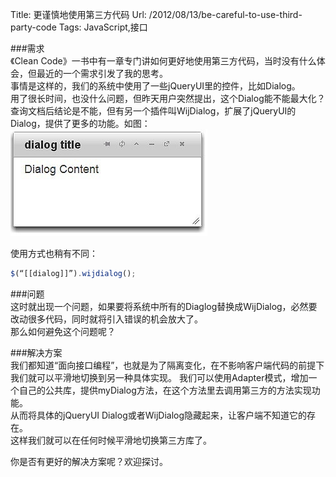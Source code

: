 Title: 更谨慎地使用第三方代码
Url: /2012/08/13/be-careful-to-use-third-party-code
Tags: JavaScript,接口 

###需求  
《Clean Code》一书中有一章专门讲如何更好地使用第三方代码，当时没有什么体会，但最近的一个需求引发了我的思考。  
事情是这样的，我们的系统中使用了一些jQueryUI里的控件，比如Dialog。  
用了很长时间，也没什么问题，但昨天用户突然提出，这个Dialog能不能最大化？  
查询文档后结论是不能，但有另一个插件叫WijDialog，扩展了jQueryUI的Dialog，提供了更多的功能。如图：
![dialog截图](/_image/2013-07-28/3b0fef3da18440cf2b1d34644921782d.jpeg)

使用方式也稍有不同：  
```JavaScript
$(“[[dialog]]”).wijdialog();
```
###问题  
这时就出现一个问题，如果要将系统中所有的Diaglog替换成WijDialog，必然要改动很多代码，同时就将引入错误的机会放大了。  
那么如何避免这个问题呢？

###解决方案  
我们都知道“面向接口编程”，也就是为了隔离变化，在不影响客户端代码的前提下我们就可以平滑地切换到另一种具体实现。
我们可以使用Adapter模式，增加一个自己的公共库，提供myDialog方法，在这个方法里去调用第三方的方法实现功能。  
从而将具体的jQueryUI Dialog或者WijDialog隐藏起来，让客户端不知道它的存在。  
这样我们就可以在任何时候平滑地切换第三方库了。

你是否有更好的解决方案呢？欢迎探讨。
